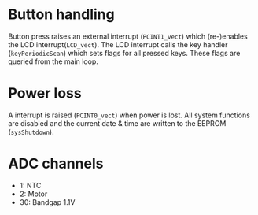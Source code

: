 # Button handling
Button press raises an external interrupt (`PCINT1_vect`) which (re-)enables the LCD interrupt(`LCD_vect`). 
The LCD interrupt calls the key handler (`keyPeriodicScan`) which sets flags for all pressed keys. These flags are queried from the main loop.

# Power loss
A interrupt is raised (`PCINT0_vect`) when power is lost. All system functions are disabled and the current date & time are written to the EEPROM (`sysShutdown`).

# ADC channels
* 1: NTC
* 2: Motor
* 30: Bandgap 1.1V
